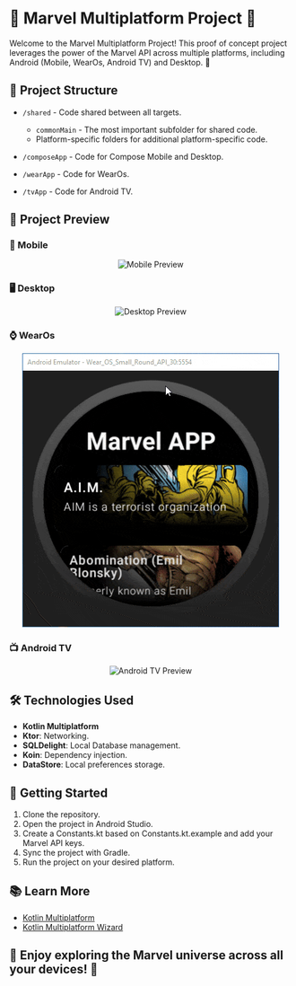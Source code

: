 # 🌟 Marvel Multiplatform Project 🌟

Welcome to the Marvel Multiplatform Project! This proof of concept project leverages the power of the Marvel API across multiple platforms, including Android (Mobile, WearOs, Android TV) and Desktop. 🚀

## 📁 Project Structure

* `/shared` - Code shared between all targets.
  * `commonMain` - The most important subfolder for shared code.
  * Platform-specific folders for additional platform-specific code.

* `/composeApp` - Code for Compose Mobile and Desktop.
* `/wearApp` - Code for WearOs.
* `/tvApp` - Code for Android TV.

## 📁 Project Preview

### 📱 Mobile

<p align="center">
  <img src="readme_assets/mobile.gif" alt="Mobile Preview">
</p>


### 🖥️ Desktop

<p align="center">
  <img src="readme_assets/desktop.gif" alt="Desktop Preview">
</p>

### ⌚ WearOs

<p align="center">
  <img src="readme_assets/wear.gif" alt="WearOs Preview">
</p>

### 📺 Android TV

<p align="center">
  <img src="readme_assets/tv.gif" alt="Android TV Preview">
</p>


## 🛠️ Technologies Used

- **Kotlin Multiplatform**
- **Ktor**: Networking.
- **SQLDelight**: Local Database management.
- **Koin**: Dependency injection.
- **DataStore**: Local preferences storage.


## 🚀 Getting Started

1. Clone the repository.
2. Open the project in Android Studio.
3. Create a Constants.kt based on Constants.kt.example and add your Marvel API keys.
4. Sync the project with Gradle.
5. Run the project on your desired platform.

## 📚 Learn More

- [Kotlin Multiplatform](https://www.jetbrains.com/help/kotlin-multiplatform-dev/get-started.html)
- [Kotlin Multiplatform Wizard](https://kmp.jetbrains.com/)

## 🎉 Enjoy exploring the Marvel universe across all your devices! 🎉
